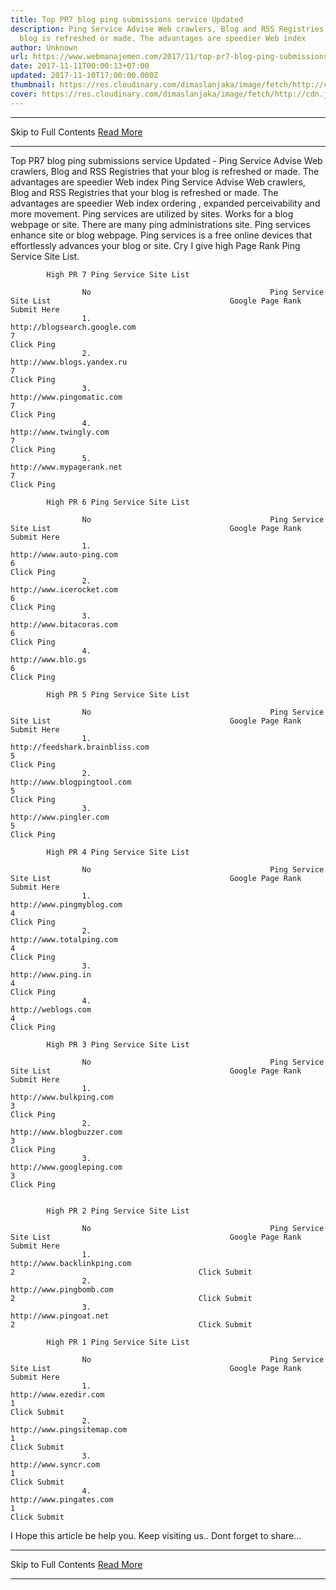 ```yaml
---
title: Top PR7 blog ping submissions service Updated
description: Ping Service Advise Web crawlers, Blog and RSS Registries that your
  blog is refreshed or made. The advantages are speedier Web index
author: Unknown
url: https://www.webmanajemen.com/2017/11/top-pr7-blog-ping-submissions-service.html
date: 2017-11-11T00:00:13+07:00
updated: 2017-11-10T17:00:00.000Z
thumbnail: https://res.cloudinary.com/dimaslanjaka/image/fetch/http://cdn.johneengle.com/wp-content/uploads/2010/12/ping-blog.jpg
cover: https://res.cloudinary.com/dimaslanjaka/image/fetch/http://cdn.johneengle.com/wp-content/uploads/2010/12/ping-blog.jpg
---
```


<hr/> Skip to Full Contents <a href="https://www.webmanajemen.com/2017/11/top-pr7-blog-ping-submissions-service.html" rel="follow" class="button" id="read-more">Read More</a> <hr/> Top PR7 blog ping submissions service Updated - Ping Service Advise Web crawlers, Blog and RSS Registries that your blog is refreshed or made. The advantages are speedier Web index Ping Service Advise Web crawlers, Blog and RSS Registries that your blog is refreshed or made. The advantages are speedier Web index ordering , expanded perceivability and more movement. Ping services are utilized by sites. Works for a blog webpage or site. There are many ping administrations site. Ping services enhance site or blog webpage. Ping services is a free online devices that effortlessly advances your blog or site. Cry I give high Page Rank Ping Service Site List.


            High PR 7 Ping Service Site List         
            
                    No                                        Ping Service Site List                                        Google Page Rank                                        Submit Here                                    
                    1.                                                                     http://blogsearch.google.com                                                                 7                                                                     Click Ping                                                             
                    2.                                                                     http://www.blogs.yandex.ru                                                                 7                                                                     Click Ping                                                             
                    3.                                                                     http://www.pingomatic.com                                                                 7                                                                     Click Ping                                                             
                    4.                                                                     http://www.twingly.com                                                                 7                                                                     Click Ping                                                             
                    5.                                                                     http://www.mypagerank.net                                                                 7                                                                     Click Ping                                                             
        
            High PR 6 Ping Service Site List         
            
                    No                                        Ping Service Site List                                        Google Page Rank                                        Submit Here                                    
                    1.                                                                     http://www.auto-ping.com                                                                 6                                                                     Click Ping                                                             
                    2.                                                                     http://www.icerocket.com                                                                 6                                                                     Click Ping                                                             
                    3.                                                                     http://www.bitacoras.com                                                                 6                                                                     Click Ping                                                             
                    4.                                                                     http://www.blo.gs                                                                 6                                                                     Click Ping                                                             
        
            High PR 5 Ping Service Site List         
            
                    No                                        Ping Service Site List                                        Google Page Rank                                        Submit Here                                    
                    1.                                                                     http://feedshark.brainbliss.com                                                                 5                                                                     Click Ping                                                             
                    2.                                                                     http://www.blogpingtool.com                                                                 5                                                                     Click Ping                                                             
                    3.                                                                     http://www.pingler.com                                                                 5                                                                     Click Ping                                                             
        
            High PR 4 Ping Service Site List         
            
                    No                                        Ping Service Site List                                        Google Page Rank                                        Submit Here                                    
                    1.                                                                     http://www.pingmyblog.com                                                                 4                                                                     Click Ping                                                             
                    2.                                                                     http://www.totalping.com                                                                 4                                                                     Click Ping                                                             
                    3.                                                                     http://www.ping.in                                                                 4                                                                     Click Ping                                                             
                    4.                                                                     http://weblogs.com                                                                 4                                                                     Click Ping                                                             
        
            High PR 3 Ping Service Site List         
            
                    No                                        Ping Service Site List                                        Google Page Rank                                        Submit Here                                    
                    1.                                                                     http://www.bulkping.com                                                                 3                                                                     Click Ping                                                             
                    2.                                                                     http://www.blogbuzzer.com                                                                 3                                                                     Click Ping                                                             
                    3.                                                                     http://www.googleping.com                                                                 3                                                                     Click Ping                                                             
        
        
            High PR 2 Ping Service Site List         
            
                    No                                        Ping Service Site List                                        Google Page Rank                                        Submit Here                                    
                    1.                                                                     http://www.backlinkping.com                                                                 2                                         Click Submit                                     
                    2.                                                                     http://www.pingbomb.com                                                                 2                                         Click Submit                                     
                    3.                                                                     http://www.pingoat.net                                                                 2                                         Click Submit                                     
        
            High PR 1 Ping Service Site List         
            
                    No                                        Ping Service Site List                                        Google Page Rank                                        Submit Here                                    
                    1.                                                                     http://www.ezedir.com                                                                 1                                                                     Click Submit                                                             
                    2.                                                                     http://www.pingsitemap.com                                                                 1                                                                     Click Submit                                                             
                    3.                                                                     http://www.syncr.com                                                                 1                                                                     Click Submit                                                             
                    4.                                                                     http://www.pingates.com                                                                 1                                                                     Click Submit                                                 
                
        
I Hope this article be help you. Keep visiting us.. Dont forget to share... <hr/> Skip to Full Contents <a href="https://www.webmanajemen.com/2017/11/top-pr7-blog-ping-submissions-service.html" rel="follow" class="button" id="read-more">Read More</a> <hr/>